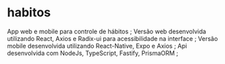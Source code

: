 # habitos
App web e mobile para controle de hábitos ;
Versão web desenvolvida utilizando React, Axios e Radix-ui para acessibilidade na interface ;
Versão mobile desenvolvida utilizando React-Native, Expo e Axios ;
Api desenvolvida com NodeJs, TypeScript, Fastify, PrismaORM ;
